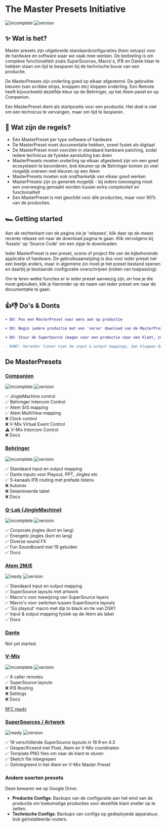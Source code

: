 # The Master Presets Initiative

![incomplete](https://img.shields.io/badge/status-beta-orange)
![version](https://img.shields.io/badge/version-0.4-orange)

## ✨ Wat is het?

Master presets zijn uitgebreide standaardconfiguraties (hero setups) voor de hardware en software waar we vaak mee werken. De bedoeling is om complexe functionaliteit zoals SuperSources, Macro's, IFB en Dante klaar te hebben staan om tijd te besparen bij de technische bouw van een productie.

De MasterPresets zijn onderling goed op elkaar afgestemd. De gebruikte kleuren (van scribbe strips, knoppen etc) kloppen onderling. Een Remote heeft bijvoorbeeld dezelfde kleur op de Behringer, op het Atem panel en op Companion.

Een MasterPreset dient als startpositie voor een productie. Het doel is niet om een technicus te vervangen, maar om tijd te besparen.

## 🚨 Wat zijn de regels?

- Één MasterPreset per type software of hardware
- De MasterPreset moet documentatie hebben, zowel fysiek als digitaal
- De MasterPreset moet voorzien in standaard hardware patching, zodat iedere technicus de fysieke aansluiting kan doen
- MasterPresets moeten onderling op elkaar afgestemd zijn om een goed ecosysteem te bevorderen, bvb kleuren op de Behringer komen zo veel mogelijk overeen met kleuren op een Atem
- MasterPresets moeten ook onafhankelijk van elkaar goed werken
- MasterPresets zijn zo generiek mogelijk - bij iedere toevoeging moet een overweging gemaakt worden tussen extra complexiteit en functionaliteit
- Een MasterPreset is niet geschikt voor álle producties, maar voor 90% van de producties.

## 🏎️ Getting started

Aan de rechterkant van de pagina zie je 'releases', klik daar op de meest recente release om naar de download pagina te gaan. Klik vervolgens bij 'Assets' op 'Source Code' om een zipje te downloaden.

Ieder MasterPreset is een preset, scene of project file van de bijbehorende applicatie of hardware. De gebruiksaanwijzing is dus voor ieder preset net een beetje anders, maar in algemene zin moet je het preset bestand openen en daarbij je bestaande configuratie overschrijven (indien van toepassing).

Om te leren welke functies er in ieder preset aanwezig zijn, en hoe je die moet gebruiken, klik je hieronder op de naam van ieder preset om naar de documentatie te gaan.

## 👍👎 Do's & Donts

```diff
+ DO: Pas een MasterPreset naar wens aan op productie

+ DO: Begin iedere productie met een 'verse' download van de MasterPresets

+ DO: Stuur de SuperSource images voor een productie naar een klant, zodat de klant haar designs daarop kan baseren

- DONT: Verander liever niet de input & output mappings, dan kloppen de MasterPresets onderling niet meer
```

## De MasterPresets

### [Companion](https://github.com/streammyevent/MasterPresets/tree/master/Companion)

![incomplete](https://img.shields.io/badge/status-incomplete-red)
![version](https://img.shields.io/badge/version-0.3-red)

✅ JingleMachine control
<br />✅ Behringer Intercom Control
<br />✅ Atem SrS mapping
<br />✅ Atem MultiView mapping
<br />❌ Clock control
<br />❌ V-Mix Virtual Event Control
<br />⚠️ V-Mix Intercom Control
<br />❌ Docs

### [Behringer](https://github.com/streammyevent/MasterPresets/tree/master/Behringer)

![incomplete](https://img.shields.io/badge/status-no%20docs-orange)
![version](https://img.shields.io/badge/version-1.1-green)

✅ Standaard input en output mapping
<br />✅ Dante inputs voor Playout, PPT, Jingles etc
<br />✅ 5-kanaals IFB routing met prefade listens
<br />❌ Automix
<br />❌ Gelamineerde tabel
<br />❌ Docs

### [Q-Lab (JingleMachine)](https://github.com/streammyevent/MasterPresets/tree/master/JingleMachine)

![incomplete](https://img.shields.io/badge/status-ready-green)
![version](https://img.shields.io/badge/version-1.1-green)

✅ Corporate jingles (kort en lang)
<br />✅ Energetic jingles (kort en lang)
<br />✅ Diverse sound FX
<br />✅ Fun Soundboard met 19 geluiden
<br />✅ Docs

### [Atem 2M/E](https://github.com/streammyevent/MasterPresets/tree/master/Atem2ME)

![ready](https://img.shields.io/badge/status-ready-green)
![version](https://img.shields.io/badge/version-1.0-green)

✅ Standaard input en output mapping
<br />✅ SuperSource layouts met artwork
<br />✅ Macro's voor toewijzing van SuperSource layers
<br />✅ Macro's voor switchen tussen SuperSource layouts
<br />✅ 'Go playout' macro met dip to black en tie van DSK1
<br />✅ Input & output mapping fysiek op de Atem als label
<br />✅ Docs

### [Dante](https://github.com/streammyevent/MasterPresets/tree/master/Dante)

Not yet started.

### [V-Mix](https://github.com/streammyevent/MasterPresets/tree/master/V-Mix)

![incomplete](https://img.shields.io/badge/status-incomplete-orange)
![version](https://img.shields.io/badge/version-0.3-red)

✅ 8 caller remotes
<br />✅ SuperSource layouts
<br />❌ IFB Routing
<br />❌ Settings
<br />❌ Docs

[RFC ready](https://github.com/streammyevent/MasterPresets/blob/master/V-Mix/RFC.md)

### [SuperSources / Artwork](https://github.com/streammyevent/MasterPresets/tree/master/SuperSources)

![ready](https://img.shields.io/badge/status-ready-green)
![version](https://img.shields.io/badge/version-1.0-green)

✅ 19 verschillende SuperSource layouts in 16:9 en 4:3
<br />✅ Gespecificeerd met Pixel, Atem en V-Mix coordinaten
<br />✅ Template PNG files om naar de klant te sturen
<br />✅ Sketch file inbegrepen
<br />✅ Geïntegreerd in het Atem en V-Mix Master Preset

### Andere soorten presets

Deze bewaren we op Google Drive:

- **Productie Configs**: Backups van de configuratie aan het eind van de productie om toekomstige producties voor dezelfde klant sneller op te zetten.
- **Technische Configs**: Backups van configs op gedeployede apparatuur, bvb geïnstalleerde routers.
